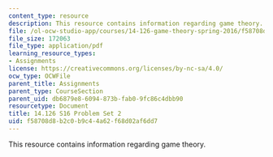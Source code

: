 ```yaml
---
content_type: resource
description: This resource contains information regarding game theory.
file: /ol-ocw-studio-app/courses/14-126-game-theory-spring-2016/f58708d8b2c0b9c44a62f68d02af6dd7_MIT14_126S16_ProblemSet_2.pdf
file_size: 172063
file_type: application/pdf
learning_resource_types:
- Assignments
license: https://creativecommons.org/licenses/by-nc-sa/4.0/
ocw_type: OCWFile
parent_title: Assignments
parent_type: CourseSection
parent_uid: db6879e8-6094-873b-fab0-9fc86c4dbb90
resourcetype: Document
title: 14.126 S16 Problem Set 2
uid: f58708d8-b2c0-b9c4-4a62-f68d02af6dd7
---
```

This resource contains information regarding game theory.